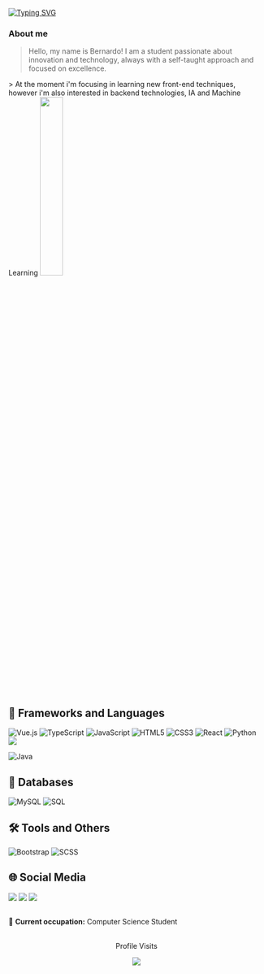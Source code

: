 <a href="https://git.io/typing-svg"><img src="https://readme-typing-svg.demolab.com?font=Fira+Code&weight=900&size=25&letterSpacing=&duration=2500&pause=1000&color=93F842&background=5F207418&center=true&vCenter=true&width=1000&height=200&lines=Welcome!!+;Hello%2C+my+name+is+Bernardo." alt="Typing SVG" /></a>

### About me

> Hello, my name is Bernardo! I am a student passionate about innovation and technology, always with a self-taught approach and focused on excellence. </br>
</hr>
> At the moment i'm focusing in learning new front-end techniques, however i'm also interested in backend technologies, IA and Machine Learning

<img  width='30%' pointer-events='none' src="https://readme-stats.clckblog.space/api/top-langs/?username=jbernardoFortes&theme=github_dark&hide_border=True&layout=compact&count_private=true&hide=css" min-width="300px" max-width="300px" width="300px"/>

## 🚀 Frameworks and Languages

![Vue.js](https://img.shields.io/badge/vuejs-%2335495e.svg?style=for-the-badge&logo=vuedotjs&logoColor=%234FC08D)
![TypeScript](https://img.shields.io/badge/TypeScript-007ACC?style=for-the-badge&logo=typescript&logoColor=white)
![JavaScript](https://img.shields.io/badge/javascript-%23323330.svg?style=for-the-badge&logo=javascript&logoColor=%23F7DF1E)
![HTML5](https://img.shields.io/badge/html5-%23E34F26.svg?style=for-the-badge&logo=html5&logoColor=white)
![CSS3](https://img.shields.io/badge/css3-%231572B6.svg?style=for-the-badge&logo=css3&logoColor=white)
![React](https://img.shields.io/badge/react-%2320232a.svg?style=for-the-badge&logo=react&logoColor=%2361DAFB)
![Python](https://img.shields.io/badge/python-3670A0?style=for-the-badge&logo=python&logoColor=ffdd54)
![](https://img.shields.io/badge/C-00599C?style=for-the-badge&logo=c&logoColor=white)

![Java](https://img.shields.io/badge/Java-007396?style=for-the-badge&logo=java&logoColor=white)






## 💾 Databases

![MySQL](https://img.shields.io/badge/mysql-%2300f.svg?style=for-the-badge&logo=mysql&logoColor=white)
![SQL](https://img.shields.io/badge/SQL-%23007ACC.svg?style=for-the-badge&logo=sql&logoColor=white)

## 🛠️ Tools and Others


![Bootstrap](https://img.shields.io/badge/bootstrap-%238511FA.svg?style=for-the-badge&logo=bootstrap&logoColor=white)
![SCSS](https://img.shields.io/badge/SCSS-CC6699?style=for-the-badge&logo=sass&logoColor=white)


## 🌐 Social Media

<div> 
  <a href="https://instagram.com/21.jbernardo" target="_blank"><img src="https://img.shields.io/badge/-Instagram-%23E4405F?style=for-the-badge&logo=instagram&logoColor=white" target="_blank"></a>
  <a href = "mailto:joseberk2@gmail.com"><img src="https://img.shields.io/badge/-Gmail-%23333?style=for-the-badge&logo=gmail&logoColor=white" target="_blank"></a>
  <a href="https://www.linkedin.com/in/21jbernardo/" target="_blank"><img src="https://img.shields.io/badge/-LinkedIn-%230077B5?style=for-the-badge&logo=linkedin&logoColor=white" target="_blank"></a> 
</div>

##

  <summary>💼 <strong>Current occupation:</strong> Computer Science Student </summary>
<div align="center">
<br><p align="center">Profile Visits<b></b></p>  
<p align="center"><img align="center" src="https://profile-counter.glitch.me/{jbernadofortes}/count.svg" /></p> 
<br></div>
